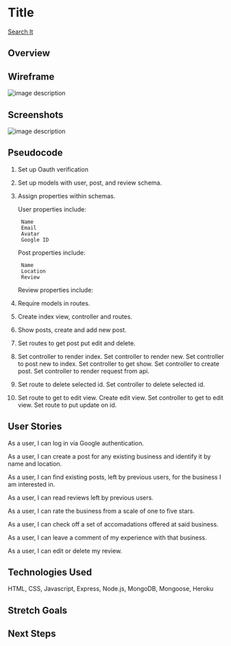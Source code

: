 # Title

[Search It](https://deaf-friendly.herokuapp.com/businesses)

## Overview


## Wireframe

![image description](../master/images/wireframe.jpg)

## Screenshots

![image description](../master/images/1.jpg)


## Pseudocode
1. Set up Oauth verification 

2.  Set up models with user, post, and review schema.

3. Assign properties within schemas. 

	User properties include:
	
		Name
    	Email
    	Avatar
    	Google ID
	
	Post properties include:
	
		Name
		Location
		Review
	
	Review properties include:
	

4. Require models in routes. 

5. Create index view, controller and routes. 

6. Show posts, create and add new post.

6. Set routes to get post put edit and delete.  

7. Set controller to render index. Set controller to render new. Set controller to post new to index. Set controller to get show. Set controller to create post. Set controller to render request from api.

8. Set route to delete selected id. Set controller to delete selected id.

9. Set route to get to edit view. Create edit view. Set controller to get to edit view. Set route to put update on id.

## User Stories

As a user, I can log in via Google authentication. 

As a user, I can create a post for any existing business and identify it by name and location.

As a user, I can find existing posts, left by previous users, for the business I am interested in.

As a user, I can read reviews left by previous users.

As a user, I can rate the business from a scale of one to five stars. 

As a user, I can check off a set of accomadations offered at said business.

As a user, I can leave a comment of my experience with that business. 

As a user, I can edit or delete my review.


## Technologies Used
HTML, CSS, Javascript, Express, Node.js, MongoDB, Mongoose, Heroku

## Stretch Goals


## Next Steps

